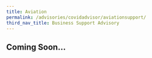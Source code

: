 ```yaml
---
title: Aviation
permalink: /advisories/covidadvisor/aviationsupport/
third_nav_title: Business Support Advisory
---
```


## **Coming Soon...**
